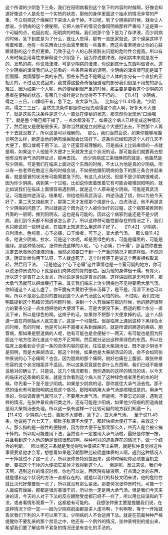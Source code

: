 这个所谓的少阴急下三条，我们在阳明病看到这个急下的内容的时候啊，好像会知道好像这个人是处在一个实热的状态，那他的身体里面这个抽水的情况非常的严重，不立刻把这个燥屎打下来话人会干掉。不过呢，到了少阴病的时候，就会让人想说，少阴病的这个便秘啊，它把人抽干的情况会像阳明病那样严重吗？这是第一个可疑的点，也因此呢，阳明病的时候，我们说那个急下是为了存津液，而少阴病的时候，急下到底是为了什么，就让人觉得，那有一些医家就说，这个燥屎这样子堆着堆着，他有一些东西会让你血液里面有一些毒素，而这些毒素呢会让你的心脏跟肾脏的这个负担更重。乃致于这个人的心脏肾脏出问题的危险性会提高。所以有人有时候会用毒性来解释这个少阴急下，因为你说救津液，阳明病本来就是发干的、发热的病，你说救津液，可是少阴病的津液，你说到底什么东西叫做肾水。这个少阴病的津液我们从之前看的一些条目来看的话啊，少阴病的津液很可能是属于胆固醇、类固醇那一类的东西。那些东西也不是跟这个人体的水分有一个直接的正相关的，不过话又说回来，我觉得这些奇奇怪怪道理的部分我们倒是不用想的那么难过，因为如果一个人呢，他的便秘到很严重的时候，那主要是要看这个少阴病的患者在便秘的状态，有哪几个指针是让你觉得不下不行的。
 
【11.41】 少阴病，得之二三日，口燥咽干者，急下之，宜大承气汤。
 
比如这个11.41条说，“少阴病，得之二三日”，当然先决条件都是你已经先晓得这个病人啊，好多天不大便了，就是这些先决条件是这个人一直处在便秘的状态，那忽然你发现他“口燥咽干”，就是整个嘴巴都干掉了，一点水都没有了。如果这个病人已经变成这种情况了，然后他又是便秘很多天，那你当然就是立刻把这个大便打出去，不然那个人再干下去就没救了，所以这是可以理解的。
 
那么，我们当然会说，如果你能够用腹诊啊怎么样，断定出他的确有燥屎就会比较好下。这条你已经知道这个人好几天不大便了，那口燥咽干用下法，这个还蛮容易理解的。可是临床上比较麻烦的一点就是啊，如果这个人他是不大便才三天就发生这个状况的话，那可能我们就要再去想他有没有承气汤的辨证点，那再去找。
 
而少阴病这三条很麻烦的就是，他虽然是写少阴病，可是我们在临床上面对这个东西的时候，不太认为他是真的少阴病。所以有一些老师在教这三条的时候会说，不如把他跟阳明病的急下的那三条合并起来看，就是感冒的状况有可能需要急下的，有这几点状况。但是不是少阴病很难说，因为你少阴病，病到某一个过程，比如说你医着医着它有可能会被推回阳明的，就比如说我们在临床上面很容易遇到啊，就是这个人原来是少阴病，可能是真武汤证，可能是四逆汤证。结果呢，你给他用真武汤证、四逆汤退了烧，你以为他今天好了，第二天又烧起来了，那第二天才发现那个烧是什么，白虎汤证，他不再是这个少阴病的问题了。所以就是这个因为这个人被你治疗的过程，这个病邪被推回到外面的一层啊，推到阳明去，这也是有可能的。因此这个病邪到底还是不是少阴病，我们到今天都不知道该怎么讲了。所以这种种可能性都存在的情况之下，我们也只能说抓一些辨证点，在临床上知道怎么用这样子好了。
 
【11.42】  少阴病，自利清水，色纯青，心下必痛，口干燥者，可下之，宜大承气汤。
 
那么像11.42条，他说少阴病，拉水，可是这个水呢，却是黑绿色的水，可能是偏黑的，可能是偏绿。那这种情况呢，张仲景说这样的人呢，“心下必痛，口干燥”，那当然你要去决定去抢救他的津液的话，当然必须要口干到一个严重的情况才能这样做。不然的话，阴证谁给你用下法呀，下人就虚死了，这个时候等于是说这个两害相权取其轻，然后用下法。
 
可是他这个“心下必痛”这件事情也是一个蛮可疑的地方，你可以说张仲景说的心下就是我们肉体说的胃的部位。因为他的身体很干燥，有胃火，所以这个是胃在上火发炎，所以说是类似是胃炎的痛，这样讲固然是无可厚非，那大承气汤就可以把燥屎打下来。其实我们临床上治少阴病也不见得要用大承气汤。你知道这个人这么虚了，你干脆有大黄附子细辛汤算了，是不是。用温下法也可以啊，所以不是那么绝对的要用到这个大承气汤这么可怕的药。
不过呢，我们在阳明篇提到这个热结旁流的问题时候，讲到一个人有燥屎在那边时候，他的肠道很努力的要多分泌一点水想把他的大便滑下来，可是大便没下来，肠道的那个水分一直流下来，所以是绿色的啊。这样子的话，如果你不把那个大便拿掉的话，这个人肠道一直在内侧抽水人就完蛋了。这是一个可能性。但是临床上遇到这种下黑绿色水的时候，有的时候，他是可以并不直接关系到燥屎的，就是所谓的胆道的疾病，胆管病，那如果是胆道病的人呢，他有可能也是会便秘个一两天，有可能也是因为肝胆这个地方往消化道这个地方不正常啊，然后就分泌出这种黑绿色的东西。所以在临床上面看到合乎这一条的具体内容的症状，往往是大柴胡汤证，既不是少阴也不是阳明，而是大柴胡汤证。那这个时候，如果他是大柴胡汤证的话，会不会如同张仲景说的心下必痛啊？也会。因为胆病的那个痛啊，刚好也痛在上腹部，跟张仲景形容的这个状况相距并不遥远。所以这条究竟是在讲什么东西啊，我们已经不能够说绝对的确认了。只能说，这几个情况都有，而你遇到的这样的情况的话，以今天的临床对这条做的反省，就是当你看到这个病人拉了这种绿色或者黑色的水的时候，你先看一下是不是少阴病。如果是少阴病的话，那你就往大承气汤去找。那不然的话也有可能阳明病出现这个情况。那阳明病用大承气汤是顺理成章的。用承气类的，你说调胃承气就可以了，不要用大承气汤。但是呢，不要忘记的是，遇到这样的情况，在张仲景疾病归类之外，还有可能是少阳病，如果他少阳病的胆道病就是用大柴胡汤去处理。所以这一条有这样一个比较可疑的地方我们知道一下。
 
【11.43】  少阴病六七日，腹胀不大便者，急下之，宜大承气汤。
 
至于说11.43条，他说拖了六七天了，都肚子胀满不大便了，那赶快把大便打下来，来救这个人。那么指的是一般性的便秘啦，因为你大便干在那里那么久，终究人是会被它搞干掉的。所以呢可能要用下法，当然也不一定要用大承气汤啦，最好是你按一按，并且看到这个人他的确是很烦很热的啊，种种可以的迹象存在的情况下，做一个综合的判断。
 
所以呢这三条就是我觉得张仲景把它写出来啊，就是张仲景觉得这件事很要紧他才会写，想想看如果是汉朝那种比较阴虚体质的人啊，遇到这种情况人一干掉就过不了这一关了，所以张仲景特别提出来，这种时候呢你必须要当机立断，要把这个干掉的大便把它拿掉才救得到这个人。
 
但是呢，反过来说，我们今天啊，遇到这样的情况时候，你也可以说，西医院有输液啊，打点滴之类的东西，就是缓和这个状况的方法一直都存在的。就是以现代的科技文明来讲，他的危险性就比汉代好像要低一点了，所以就没有那么紧张。那更何况张仲景时代，可能一个人面临有燥屎，那都是很厉害很干的，所以他一定是用大承气汤。但是我们今天来讲的话，今天的人对于下法的反应跟耐受度都已经不一样了，所以用比较温和的下法，或者看情形观察一下，这都是有可能的。
 
我想张仲景主要是提醒我们说，在这种情况下你一定——因为少阴病前面都是讲人虚冷啊，下利啊呀，等于一开始就告诉我们下利的人不可以用下法，少阴病的人不合适用下法。就是在前面种种严格提醒你不要乱来的那个禁忌之中，他还有一个例外的情况，张仲景特别的提出来，希望我们要了解这样子紧急的情况还是有变化的手法的。
